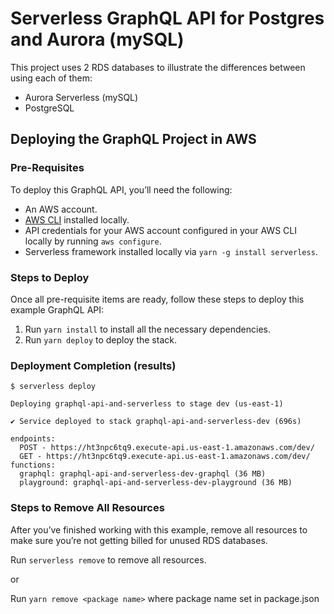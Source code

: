 <!--
title: 'Serverless GraphQL API for Postgres and Aurora (mySQL)'
description: 'Project that uses 2 RDS databases using serverless that leverage AWS Cloudformation'
layout: Doc
framework: v1
platform: AWS
language: nodeJS
-->

# Serverless GraphQL API for Postgres and Aurora (mySQL)


This project uses 2 RDS databases to illustrate the differences between using each of them:

* Aurora Serverless (mySQL)
* PostgreSQL

## Deploying the GraphQL Project in AWS

### Pre-Requisites

To deploy this GraphQL API, you’ll need the following:

* An AWS account.
* [AWS CLI](https://aws.amazon.com/cli/) installed locally.
* API credentials for your AWS account configured in your AWS CLI locally by running `aws configure`.
* Serverless framework installed locally via `yarn -g install serverless`.

### Steps to Deploy

Once all pre-requisite items are ready, follow these steps to deploy this example GraphQL API:

1. Run `yarn install` to install all the necessary dependencies.
2. Run `yarn deploy` to deploy the stack.


### Deployment Completion (results)
```
$ serverless deploy

Deploying graphql-api-and-serverless to stage dev (us-east-1)

✔ Service deployed to stack graphql-api-and-serverless-dev (696s)

endpoints:
  POST - https://ht3npc6tq9.execute-api.us-east-1.amazonaws.com/dev/
  GET - https://ht3npc6tq9.execute-api.us-east-1.amazonaws.com/dev/
functions:
  graphql: graphql-api-and-serverless-dev-graphql (36 MB)
  playground: graphql-api-and-serverless-dev-playground (36 MB)
```

### Steps to Remove All Resources

After you’ve finished working with this example, remove all resources to make sure you’re not getting billed for unused RDS databases.

Run `serverless remove` to remove all resources.

or 

Run `yarn remove <package name>` where package name set in package.json
